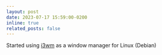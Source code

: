 ```yaml
---
layout: post
date: 2023-07-17 15:59:00-0200
inline: true
related_posts: false
---
```


[i3wm]:https://fackelm2.github.io/blog/2024/i3wm/ "https://fackelm2.github.io/blog/2024/i3wm/"

Started using [i3wm] as a window manager for Linux (Debian)
